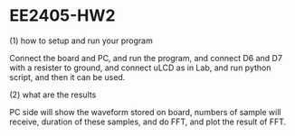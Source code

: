 # EE2405-HW2
(1) how to setup and run your program 

Connect the board and PC, and run the program, and connect D6 and D7 with a resister to ground, and connect uLCD as in Lab, and run python script, and then it can be used.

(2) what are the results

PC side will show the waveform stored on board, numbers of sample will receive, duration of these samples, and do FFT, and plot the result of FFT.
